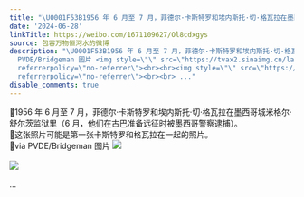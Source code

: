 ```yaml
---
title: "\U0001F53B1956 年 6 月至 7 月，菲德尔·卡斯特罗和埃内斯托·切·格瓦拉在墨西哥城米格尔·舒尔茨监狱里（6 月，他们在古巴准备远征时被墨西哥警察逮捕）。\U0001F53B这张..."
date: '2024-06-28'
linkTitle: https://weibo.com/1671109627/Ol8cdxgys
source: 包容万物恒河水的微博
description: "\U0001F53B1956 年 6 月至 7 月，菲德尔·卡斯特罗和埃内斯托·切·格瓦拉在墨西哥城米格尔·舒尔茨监狱里（6 月，他们在古巴准备远征时被墨西哥警察逮捕）。<br>\U0001F53B这张照片可能是第一张卡斯特罗和格瓦拉在一起的照片。<br>\U0001F53Bvia
  PVDE/Bridgeman 图片 <img style=\"\" src=\"https://tvax2.sinaimg.cn/large/639b1bfbly1hr5fc2fbmcj220814nqsi.jpg\"
  referrerpolicy=\"no-referrer\"><br><br><img style=\"\" src=\"https://tvax4.sinaimg.cn/large/639b1bfbly1hr5fcy1ck4j20m80gl0wh.jpg\"
  referrerpolicy=\"no-referrer\"><br><br> ..."
disable_comments: true
---
```

🔻1956 年 6 月至 7 月，菲德尔·卡斯特罗和埃内斯托·切·格瓦拉在墨西哥城米格尔·舒尔茨监狱里（6 月，他们在古巴准备远征时被墨西哥警察逮捕）。<br>🔻这张照片可能是第一张卡斯特罗和格瓦拉在一起的照片。<br>🔻via PVDE/Bridgeman 图片 <img style="" src="https://tvax2.sinaimg.cn/large/639b1bfbly1hr5fc2fbmcj220814nqsi.jpg" referrerpolicy="no-referrer"><br><br><img style="" src="https://tvax4.sinaimg.cn/large/639b1bfbly1hr5fcy1ck4j20m80gl0wh.jpg" referrerpolicy="no-referrer"><br><br> ...